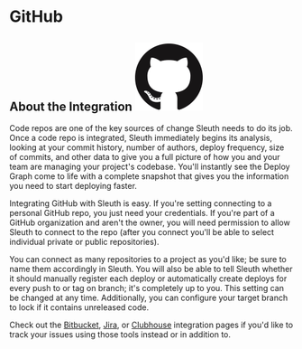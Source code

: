 # GitHub

## About the Integration ![](../.gitbook/assets/github-mark-120px-plus.png) 

Code repos are one of the key sources of change Sleuth needs to do its job. Once a code repo is integrated, Sleuth immediately begins its analysis, looking at your commit history, number of authors, deploy frequency, size of commits, and other data to give you a full picture of how you and your team are managing your project's codebase. You'll instantly see the Deploy Graph come to life with a complete snapshot that gives you the information you need to start deploying faster. 

Integrating GitHub with Sleuth is easy. If you're setting connecting to a personal GitHub repo, you just need your credentials. If you're part of a GitHub organization and aren't the owner, you will need permission to allow Sleuth to connect to the repo \(after you connect you'll be able to select individual private or public repositories\). 

You can connect as many repositories to a project as you'd like; be sure to name them accordingly in Sleuth. You will also be able to tell Sleuth whether it should manually register each deploy or automatically create deploys for every push to or tag on branch; it's completely up to you. This setting can be changed at any time. Additionally, you can configure your target branch to lock if it contains unreleased code. 

Check out the [Bitbucket](bitbucket.md), [Jira](jira.md), or [Clubhouse](clubhouse.md) integration pages if you'd like to track your issues using those tools instead or in addition to. 



